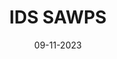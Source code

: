 ---
title: IDS SAWPS
summary: The SANBI Wildlife Protection System is a platform to track the population levels of endangered wildlife.
    - Jeremy Prior
    - Faneva Andriamiadantsoa
    - Zulfikar Muzakki
date: 09-11-2023
some_url: https://github.com/kartoza/sawps/
copyright: Copyright 2023, SANBI
contact: PROJECT_CONTACT
license: This program is free software; you can redistribute it and/or modify it under the terms of the GNU Affero General Public License as published by the Free Software Foundation; either version 3 of the License, or (at your option) any later version.
context_id: BFfRyY6h3wvtvcSAiH3io8
---